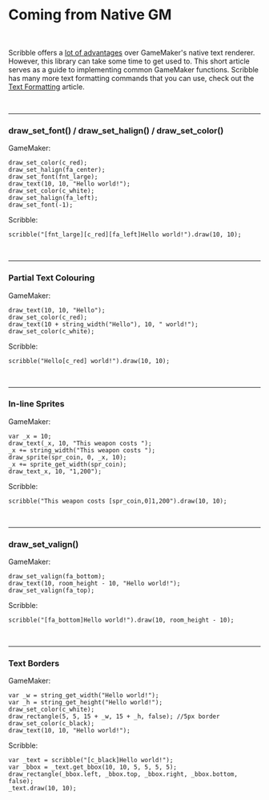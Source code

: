 # Coming from Native GM

&nbsp;

Scribble offers a [lot of advantages](features) over GameMaker's native text renderer. However, this library can take some time to get used to. This short article serves as a guide to implementing common GameMaker functions. Scribble has many more text formatting commands that you can use, check out the [Text Formatting](text-formatting) article.

&nbsp;

-----

### draw_set_font() / draw_set_halign() / draw_set_color() ###

GameMaker:
```GML
draw_set_color(c_red);
draw_set_halign(fa_center);
draw_set_font(fnt_large);
draw_text(10, 10, "Hello world!");
draw_set_color(c_white);
draw_set_halign(fa_left);
draw_set_font(-1);
```

Scribble:
```GML
scribble("[fnt_large][c_red][fa_left]Hello world!").draw(10, 10);
```

&nbsp;

-----

### Partial Text Colouring ###

GameMaker:
```GML
draw_text(10, 10, "Hello");
draw_set_color(c_red);
draw_text(10 + string_width("Hello"), 10, " world!");
draw_set_color(c_white);
```

Scribble:
```GML
scribble("Hello[c_red] world!").draw(10, 10);
```

&nbsp;

-----

### In-line Sprites ###

GameMaker:
```GML
var _x = 10;
draw_text(_x, 10, "This weapon costs ");
_x += string_width("This weapon costs ");
draw_sprite(spr_coin, 0, _x, 10);
_x += sprite_get_width(spr_coin);
draw_text_x, 10, "1,200");
```

Scribble:
```GML
scribble("This weapon costs [spr_coin,0]1,200").draw(10, 10);
```

&nbsp;

-----

### draw_set_valign() ###

GameMaker:
```GML
draw_set_valign(fa_bottom);
draw_text(10, room_height - 10, "Hello world!");
draw_set_valign(fa_top);
```

Scribble:
```GML
scribble("[fa_bottom]Hello world!").draw(10, room_height - 10);
```

&nbsp;

-----

### Text Borders ###

GameMaker:
```GML
var _w = string_get_width("Hello world!");
var _h = string_get_height("Hello world!");
draw_set_color(c_white);
draw_rectangle(5, 5, 15 + _w, 15 + _h, false); //5px border
draw_set_color(c_black);
draw_text(10, 10, "Hello world!");
```

Scribble:
```GML
var _text = scribble("[c_black]Hello world!");
var _bbox = _text.get_bbox(10, 10, 5, 5, 5, 5);
draw_rectangle(_bbox.left, _bbox.top, _bbox.right, _bbox.bottom, false);
_text.draw(10, 10);
```